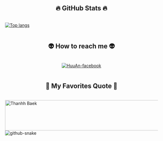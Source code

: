 <!-- https://simpleicons.org/ -->
<!--
<h2 align="center">🛠 Technologies and Tools 🛠</h2>
<br>

<span><img src="https://img.shields.io/badge/JavaScript-282C34?logo=javascript&logoColor=F7DF1E" alt="JavaScript logo" title="JavaScript" height="25" /></span>
&nbsp;
<span><img src="https://img.shields.io/badge/C++-282C34?logo=cplusplus&logoColor=00599C" alt="C++ logo" title="C++" height="25" /></span>
&nbsp;
<span><img src="https://img.shields.io/badge/-282C34?logo=c&logoColor=A8B9CC" alt="C" title="C" height="25" /></span>
&nbsp;
<span><img src="https://img.shields.io/badge/Spring Boot-282C34?logo=spring&logoColor=6DB33F" alt="Spring Boot" title="Spring Boot" height="25" /></span>
&nbsp;
<span><img src="https://img.shields.io/badge/ReactJS-282C34?logo=react&logoColor=61DAFB" alt="ReactJS logo" title="ReactJS" height="25" /></span>
&nbsp;
<span><img src="https://img.shields.io/badge/Python-282C34?logo=python&logoColor=3666AB" alt="Python logo" title="Python" height="25" /></span>
&nbsp;
<span><img src="https://img.shields.io/badge/HTML-282C34?logo=html5&logoColor=E34F26" alt="HTML logo" title="HTML5" height="25" /></span>
&nbsp;
<span><img src="https://img.shields.io/badge/CSS-282C34?logo=css3&logoColor=1572B6" alt="CSS logo" title="CSS3" height="25" /></span>
&nbsp;
<span><img src="https://img.shields.io/badge/SQL-282C34?logo=mysql&logoColor=4479A1" alt="SQL logo" title="SQL" height="25" /></span>
&nbsp;
<span><img src="https://img.shields.io/badge/Kotlin-282C34?logo=kotlin&logoColor=7F52FF" alt="Kotlin logo" title="Kotlin" height="25" /></span>
&nbsp;
<span><img src="https://img.shields.io/badge/git-282C34?logo=git&logoColor=F05032" alt="git logo" title="git" height="25" /></span>
&nbsp;
<span><img src="https://img.shields.io/badge/VS%20Code-282C34?logo=visual-studio-code&logoColor=007ACC" alt="Visual Studio Code logo" title="Visual Studio Code" height="25" /></span>
&nbsp; 
-->
<br>
<h2 align="center">🔥 GitHub Stats 🔥</h2>

<br>
<div>
  <a href="#" title="Thanhh Baek">
    <img alt="Top langs" src="https://github-readme-stats.vercel.app/api/top-langs/?username=NeoCyber05&layout=compact&&langs_count=10&theme=highcontrast"/>
  </a>

</div>

<br>
<h2 align="center">👽 How to reach me 👽</h2>
<br>
<!-- https://icons8.com -->
<div align="center">
  
  <a href="https://www.facebook.com/bach.nguyenthanh.94.hls" target="blank">
    <img src="https://img.icons8.com/bubbles/100/000000/facebook-new.png" alt="HuuAn-facebook" />
  </a>
<!--   <a href="https://www.linkedin.com/in/an-trinh-huu-86791732b/" target="blank">
    <img src="https://img.icons8.com/bubbles/100/000000/linkedin.png" alt="HuuAn-linkedin" />
  </a> -->
<!--   <a href="https://www.instagram.com/_thuan_231/" target="blank">
    <img src="https://img.icons8.com/bubbles/100/000000/instagram.png" alt="HuuAn-instagram" />
  </a> -->
<!--   <a href="https://x.com/huuan2301" target="top">
    <img src="https://img.icons8.com/?size=100&id=I02TdaPxbwRz&format=png&color=000000" alt="HuuAn-X" />
  </a>
  <a href="mailto:trinhhuuan37@gmail.com" target="top">
    <img src="https://img.icons8.com/bubbles/100/000000/apple-mail.png" alt="HuuAn-email" />
  </a> -->
</div>

<br>
<h2 align="center">📑 My Favorites Quote 📑</h2>
<br>
<a href="#" target="_blank">
  <img src="svg/huuandev-quotes.svg" width="1000" height="100" alt="Thanhh Baek" />
</a>


<picture>
  <source media="(prefers-color-scheme: dark)" srcset="https://raw.githubusercontent.com/tobiasmeyhoefer/tobiasmeyhoefer/output/github-snake-dark.svg" />
  <source media="(prefers-color-scheme: light)" srcset="https://raw.githubusercontent.com/tobiasmeyhoefer/tobiasmeyhoefer/output/github-snake.svg" />
  <img alt="github-snake" src="https://raw.githubusercontent.com/tobiasmeyhoefer/tobiasmeyhoefer/output/github-snake.svg" />
</picture>
